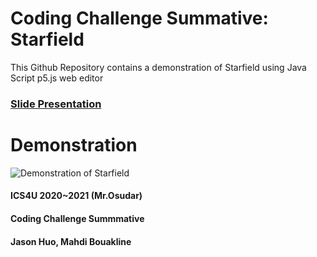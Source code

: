 # Coding Challenge Summative: Starfield
This Github Repository contains a demonstration of Starfield using Java Script p5.js web editor

### [Slide Presentation](https://docs.google.com/presentation/d/1YXJ60l2UIYnFSPvEuE8vb37zbV9w01k4b8hmAex0Teg/edit?usp=sharing)

# Demonstration 
![Demonstration of Starfield](https://media.giphy.com/media/l3vRnoppYtfEbemBO/giphy.gif)

#### ICS4U 2020~2021 (Mr.Osudar)
#### Coding Challenge Summmative
#### Jason Huo, Mahdi Bouakline
